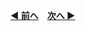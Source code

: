 **[◀ 前へ](https://github.com/CyberAgentAILab/model-acceleration-tutorial/tree/01_welcome?tab=readme-ov-file#1-1-%E3%81%93%E3%81%AE%E3%83%81%E3%83%A5%E3%83%BC%E3%83%88%E3%83%AA%E3%82%A2%E3%83%AB%E3%81%AE%E7%9B%AE%E7%9A%84)**　**[次へ ▶](https://github.com/CyberAgentAILab/model-acceleration-tutorial/blob/01_welcome/01_Introduction/1_2-What_to_explain_and_what_not_to_explain.md)**
